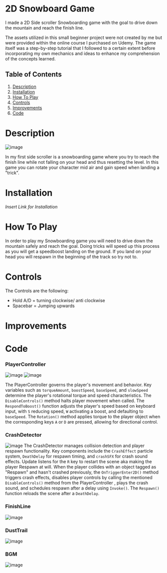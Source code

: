# 2D Snowboard Game

I made a 2D Side scroller Snowboarding game with the goal to drive down the mountain and reach the finish line. 

The assets utilized in this small beginner project were not created by me but were provided within the online course I purchased on Udemy. The game itself was a step-by-step tutorial that I followed to a certain extent before incorporating my own mechanics and ideas to enhance my comprehension of the concepts learned.

## Table of Contents

1. [Description](#description)
2. [Installation](#installation)
3. [How To Play](#how-to-play)
4. [Controls](#controls)
5. [Improvements](#improvements)
6. [Code](#Code)

# Description

![image](https://github.com/D0ctro/Portfolio/assets/100345820/5387f1a9-2942-442d-90d8-13d8838c67d7)

In my first side scroller is a snowboarding game where you try to reach the finish line while not falling on your head and thus resetting the level. 
In this game you can rotate your character mid air and gain speed when landing a "trick". 

# Installation

*Insert Link for Installation*

# How To Play

In order to play my Snowboarding game you will need to drive down the mountain safely and reach the goal. 
Doing tricks will speed up this process as you will get a speedboost landing on the ground. 
If you land on your head you will respawn in the beginning of the track so try not to. 

# Controls

The Controls are the following:

- Hold A/D = turning clockwise/ anti clockwise
- Spacebar = Jumping upwards

# Improvements



# Code

### PlayerController

![image](https://github.com/D0ctro/Portfolio/assets/100345820/5b7e6562-632f-4f6b-8239-9fa78474614b)
![image](https://github.com/D0ctro/Portfolio/assets/100345820/35cd69ed-f300-4505-8762-18a75f3be739)

The PlayerController governs the player's movement and behavior. Key variables such as `torqueAmount`, `boostSpeed`, `baseSpeed`, and `slowSpeed` determine the player's rotational torque and speed characteristics. The `DisableControls()` method halts player movement when called. The `RespondToBoost()` function adjusts the player's speed based on keyboard input, with `S` reducing speed, `W` activating a boost, and defaulting to `baseSpeed`. The `Rotation()` method applies torque to the player object when the corresponding keys `A` or `D` are pressed, allowing for directional control.

### CrashDetector

![image](https://github.com/D0ctro/Portfolio/assets/100345820/ebfc4d8f-4220-4563-b6c6-2046cf7badec)
The CrashDetector manages collision detection and player respawn functionality. Key components include the `CrashEffect` particle system, `DeathDelay` for respawn timing, and `crashSFX` for crash sound effects. Update listens for the `R` key to restart the scene aka making the player Respawn at will. When the player collides with an object tagged as "Respawn" and hasn't crashed previously, the `OnTriggerEnter2D()` method triggers crash effects, disables player controls by calling the mentioned `DisableControls()` method from the PlayerController , plays the crash sound, and schedules respawn after a delay using `Invoke()`. The `Respawn()` function reloads the scene after a `DeathDelay`.

### FinishLine

![image](https://github.com/D0ctro/Portfolio/assets/100345820/4950ce6c-6691-4e0b-91d4-8d68a4098756)

### DustTrail

![image](https://github.com/D0ctro/Portfolio/assets/100345820/a48a15bb-64da-4cf3-9704-64ba40ee15b3)

### BGM

![image](https://github.com/D0ctro/Portfolio/assets/100345820/fcec0e2e-e04b-49ba-9f9d-50e1261d79e7)
